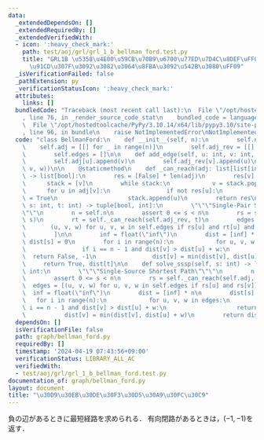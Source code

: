 ```yaml
---
data:
  _extendedDependsOn: []
  _extendedRequiredBy: []
  _extendedVerifiedWith:
  - icon: ':heavy_check_mark:'
    path: test/aoj/grl/grl_1_b_bellman_ford.test.py
    title: "GRL1B \u5358\u4E00\u59CB\u70B9\u6700\u77ED\u7D4C\u8DEF\uFF08\u8CA0\u306E\
      \u91CD\u307F\u3092\u3082\u3064\u8FBA\u3092\u542B\u3080\uFF09"
  _isVerificationFailed: false
  _pathExtension: py
  _verificationStatusIcon: ':heavy_check_mark:'
  attributes:
    links: []
  bundledCode: "Traceback (most recent call last):\n  File \"/opt/hostedtoolcache/PyPy/3.10.14/x64/lib/pypy3.10/site-packages/onlinejudge_verify/documentation/build.py\"\
    , line 76, in _render_source_code_stat\n    bundled_code = language.bundle(\n\
    \  File \"/opt/hostedtoolcache/PyPy/3.10.14/x64/lib/pypy3.10/site-packages/onlinejudge_verify/languages/python.py\"\
    , line 96, in bundle\n    raise NotImplementedError\nNotImplementedError\n"
  code: "class BellmanFord:\n    def __init__(self, n):\n        self.n = n\n    \
    \    self.adj = [[] for _ in range(n)]\n        self.adj_rev = [[] for _ in range(n)]\n\
    \        self.edges = []\n\n    def add_edge(self, u: int, v: int, w: int):\n\
    \        self.adj[u].append(v)\n        self.adj_rev[v].append(u)\n        self.edges.append((u,\
    \ v, w))\n\n    @staticmethod\n    def _can_reach(adj: list[list[int]], v: int)\
    \ -> list[bool]:\n        res = [False] * len(adj)\n        res[v] = True\n  \
    \      stack = [v]\n        while stack:\n            v = stack.pop()\n      \
    \      for u in adj[v]:\n                if not res[u]:\n                    res[u]\
    \ = True\n                    stack.append(u)\n        return res\n\n    def solve_spsp(self,\
    \ s: int, t: int) -> tuple[bool, int]:\n        \"\"\"Single-Pair Shortest Path\"\
    \"\"\n        n = self.n\n        assert 0 <= s < n\n        rs = self._can_reach(self.adj,\
    \ s)\n        rt = self._can_reach(self.adj_rev, t)\n        edges = [\n     \
    \       (u, v, w) for u, v, w in self.edges if rs[u] and rt[u] and rs[v] and rt[v]\n\
    \        ]\n\n        inf = float(\"inf\")\n        dist = [inf] * n\n       \
    \ dist[s] = 0\n        for i in range(n):\n            for u, v, w in edges:\n\
    \                if i == n - 1 and dist[v] > dist[u] + w:\n                  \
    \  return False, -1\n                dist[v] = min(dist[v], dist[u] + w)\n   \
    \     return True, dist[t]\n\n    def solve_sssp(self, s: int) -> list[int] |\
    \ int:\n        \"\"\"Single-Source Shortest Path\"\"\"\n        n = self.n\n\
    \        assert 0 <= s < n\n        rs = self._can_reach(self.adj, s)\n      \
    \  edges = [(u, v, w) for u, v, w in self.edges if rs[u] and rs[v]]\n\n      \
    \  inf = float(\"inf\")\n        dist = [inf] * n\n        dist[s] = 0\n     \
    \   for i in range(n):\n            for u, v, w in edges:\n                if\
    \ i == n - 1 and dist[v] > dist[u] + w:\n                    return -1\n     \
    \           dist[v] = min(dist[v], dist[u] + w)\n        return dist\n"
  dependsOn: []
  isVerificationFile: false
  path: graph/bellman_ford.py
  requiredBy: []
  timestamp: '2024-04-19 07:43:56+09:00'
  verificationStatus: LIBRARY_ALL_AC
  verifiedWith:
  - test/aoj/grl/grl_1_b_bellman_ford.test.py
documentation_of: graph/bellman_ford.py
layout: document
title: "\u30D9\u30EB\u30DE\u30F3\u30D5\u30A9\u30FC\u30C9"
---
```


負の辺があるときに最短経路を求められる．
有向閉路があるときは，$(-1,-1)$を返す．
